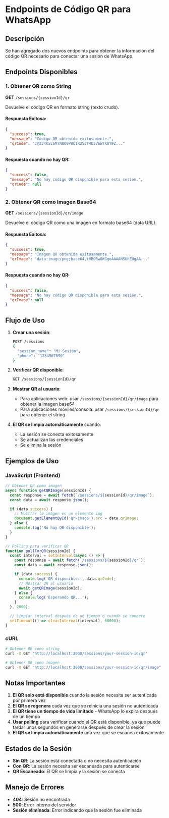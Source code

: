 # Endpoints de Código QR para WhatsApp

## Descripción

Se han agregado dos nuevos endpoints para obtener la información del código QR necesario para conectar una sesión de WhatsApp.

## Endpoints Disponibles

### 1. Obtener QR como String

**GET** `/sessions/{sessionId}/qr`

Devuelve el código QR en formato string (texto crudo).

#### Respuesta Exitosa:

```json
{
  "success": true,
  "message": "Código QR obtenido exitosamente.",
  "qrCode": "2@3J4K5L6M7N8O9P0Q1R2S3T4U5V6W7X8Y9Z..."
}
```

#### Respuesta cuando no hay QR:

```json
{
  "success": false,
  "message": "No hay código QR disponible para esta sesión.",
  "qrCode": null
}
```

### 2. Obtener QR como Imagen Base64

**GET** `/sessions/{sessionId}/qr/image`

Devuelve el código QR como una imagen en formato base64 (data URL).

#### Respuesta Exitosa:

```json
{
  "success": true,
  "message": "Imagen QR obtenida exitosamente.",
  "qrImage": "data:image/png;base64,iVBORw0KGgoAAAANSUhEUgAA..."
}
```

#### Respuesta cuando no hay QR:

```json
{
  "success": false,
  "message": "No hay código QR disponible para esta sesión.",
  "qrImage": null
}
```

## Flujo de Uso

1. **Crear una sesión**:

   ```bash
   POST /sessions
   {
     "session_name": "Mi Sesión",
     "phone": "1234567890"
   }
   ```

2. **Verificar QR disponible**:

   ```bash
   GET /sessions/{sessionId}/qr
   ```

3. **Mostrar QR al usuario**:

   - Para aplicaciones web: usar `/sessions/{sessionId}/qr/image` para obtener la imagen base64
   - Para aplicaciones móviles/consola: usar `/sessions/{sessionId}/qr` para obtener el string

4. **El QR se limpia automáticamente** cuando:
   - La sesión se conecta exitosamente
   - Se actualizan las credenciales
   - Se elimina la sesión

## Ejemplos de Uso

### JavaScript (Frontend)

```javascript
// Obtener QR como imagen
async function getQRImage(sessionId) {
  const response = await fetch(`/sessions/${sessionId}/qr/image`);
  const data = await response.json();

  if (data.success) {
    // Mostrar la imagen en un elemento img
    document.getElementById('qr-image').src = data.qrImage;
  } else {
    console.log('No hay QR disponible');
  }
}

// Polling para verificar QR
function pollForQR(sessionId) {
  const interval = setInterval(async () => {
    const response = await fetch(`/sessions/${sessionId}/qr`);
    const data = await response.json();

    if (data.success) {
      console.log('QR disponible:', data.qrCode);
      // Mostrar QR al usuario
      await getQRImage(sessionId);
    } else {
      console.log('Esperando QR...');
    }
  }, 2000);

  // Limpiar interval después de un tiempo o cuando se conecte
  setTimeout(() => clearInterval(interval), 60000);
}
```

### cURL

```bash
# Obtener QR como string
curl -X GET "http://localhost:3000/sessions/your-session-id/qr"

# Obtener QR como imagen
curl -X GET "http://localhost:3000/sessions/your-session-id/qr/image"
```

## Notas Importantes

1. **El QR solo está disponible** cuando la sesión necesita ser autenticada por primera vez
2. **El QR se regenera** cada vez que se reinicia una sesión no autenticada
3. **El QR tiene un tiempo de vida limitado** - WhatsApp lo expira después de un tiempo
4. **Usar polling** para verificar cuando el QR está disponible, ya que puede tardar unos segundos en generarse después de crear la sesión
5. **El QR se limpia automáticamente** una vez que se escanea exitosamente

## Estados de la Sesión

- **Sin QR**: La sesión está conectada o no necesita autenticación
- **Con QR**: La sesión necesita ser escaneada para autenticarse
- **QR Escaneado**: El QR se limpia y la sesión se conecta

## Manejo de Errores

- **404**: Sesión no encontrada
- **500**: Error interno del servidor
- **Sesión eliminada**: Error indicando que la sesión fue eliminada
